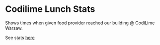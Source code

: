 # Codilime Lunch Stats

Shows times when given food provider reached our building @ CodiLime Warsaw.

See stats [here](https://codi-lunch-stats.herokuapp.com/)
